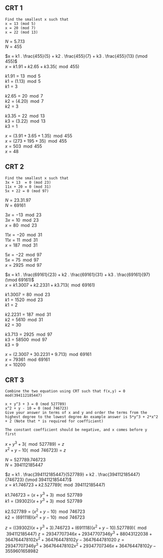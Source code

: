 ## CRT 1
```
Find the smallest x such that
x = 13 (mod 5)
x = 20 (mod 7)
x = 22 (mod 13)
```

$N = 5 . 7 . 13$
<br>$N  = 455$

$x = k1 . \frac{455}{5} + k2 . \frac{455}{7} + k3 . \frac{455}{13} (\mod 455)$
<br>$x = k1 . 91 + k2 . 65 + k3 . 35 (\mod 455)$


$k1 . 91 = 13 \mod 5$
<br>$k1 = (1 . 13) \mod 5$
<br>$k1 = 3$

$k2 . 65 = 20 \mod 7$
<br>$k2 = (4 . 20) \mod 7$
<br>$k2 = 3$

$k3 . 35 = 22 \mod 13$
<br>$k3 = (3 . 22) \mod 13$
<br>$k3 = 1$

$x = (3 . 91 + 3 . 65 + 1 . 35) \mod 455$
<br>$x = (273 + 195 + 35) \mod 455$
<br>$x = 503 \mod 455$
<br>$x = 48$

## CRT 2
```
Find the smallest x such that
3x + 13  = 0 (mod 23)
11x + 20 = 0 (mod 31)
5x + 22 = 0 (mod 97)
```

$N = 23 . 31 . 97$
<br>$N  = 69161$

$3x = -13 \mod 23$
<br>$3x = 10 \mod 23$
<br>$x = 80 \mod 23$

$11x = -20 \mod 31$
<br>$11x = 11 \mod 31$
<br>$x = 187 \mod 31$

$5x = -22 \mod 97$
<br>$5x = 75 \mod 97$
<br>$x = 2925 \mod 97$

$x = k1 . \frac{69161}{23} + k2 . \frac{69161}{31} + k3 . \frac{69161}{97} (\mod 69161)$
<br>$x = k1 . 3007 + k2 . 2331 + k3 . 713 (\mod 69161)$

$k1 . 3007 = 80 \mod 23$
<br>$k1 = 1520 \mod 23$
<br>$k1 = 2$

$k2 . 2231 = 187 \mod 31$
<br>$k2 = 5610 \mod 31$
<br>$k2 = 30$

$k3 . 713 = 2925 \mod 97$
<br>$k3 = 58500 \mod 97$
<br>$k3 = 9$

$x = (2 . 3007 + 30 . 2231 + 9 . 713) \mod 69161$
<br>$x = 79361 \mod 69161$
<br>$x = 10200$

## CRT 3
```
Combine the two equation using CRT such that f(x,y) = 0 mod(394112185447)

x + y^3 + 3 = 0 (mod 527789)
x^2 + y - 10 = 0 (mod 746723)
Give your answer in terms of x and y and order the terms from the highest degree to the lowest degree An example answer is 5*y^3 + 2*x^2 + 2 (Note that * is required for coefficient)

The constant coefficient should be negative, and x comes before y first
```

$x + y^3 + 3(\mod 527789)=z$
<br>$x^2 + y - 10(\mod 746723)=z$

$N = 527789 . 746723$
<br>$N  = 394112185447$

$z = k1 . \frac{394112185447}{527789} + k2 . \frac{394112185447}{746723} (\mod 394112185447)$
<br>$x = k1 . 746723 + k2 . 527789 (\mod 394112185447)$

$k1 . 746723 = (x + y^3 + 3) \mod 527789$
<br>$k1 = (39302)(x + y^3 + 3) \mod 527789$

$k2. 527789 = (x^2 + y - 10) \mod 746723$
<br>$k2 = (691118)(x^2 + y - 10) \mod 746723$

$z = ((39302)(x + y^3 + 3) . 746723 + (691118)(x^2 + y - 10) . 527789 )(\mod 394112185447)$
$z = 29347707346x + 29347707346y^3 + 88043122038 + 364764478102x^2 + 364764478102y -3647644781020$
$z = 29347707346y^3 + 364764478102x^2 + 29347707346x + 364764478102y - 3559601658982$
